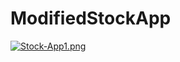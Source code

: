 # ModifiedStockApp

[![Stock-App1.png](https://i.postimg.cc/xj6vqG1z/Stock-App1.png)](https://postimg.cc/s1ZQNhSj)
